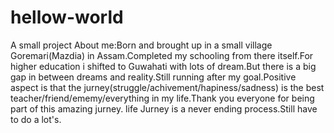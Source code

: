 # hellow-world
A small project
About me:Born and brought up in a small village Goremari(Mazdia) in Assam.Completed my schooling from there itself.For higher education i shifted to Guwahati with lots of dream.But there is a big gap in between dreams and reality.Still running after my goal.Positive aspect is that the jurney(struggle/achivement/hapiness/sadness) is the best teacher/friend/ememy/everything in my life.Thank you everyone for being part of this amazing jurney.
life Jurney is a never ending process.Still have to do a lot's.
